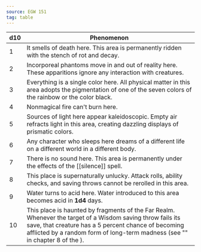 ```yaml
---
source: EGW 151
tag: table
---
```


|d10|Phenomenon|
|----|------------|
|1|It smells of death here. This area is permanently ridden with the stench of rot and decay.|
|2|Incorporeal phantoms move in and out of reality here. These apparitions ignore any interaction with creatures.|
|3|Everything is a single color here. All physical matter in this area adopts the pigmentation of one of the seven colors of the rainbow or the color black.|
|4|Nonmagical fire can't burn here.|
|5|Sources of light here appear kaleidoscopic. Empty air refracts light in this area, creating dazzling displays of prismatic colors.|
|6|Any character who sleeps here dreams of a different life on a different world in a different body.|
|7|There is no sound here. This area is permanently under the effects of the [[silence]] spell.|
|8|This place is supernaturally unlucky. Attack rolls, ability checks, and saving throws cannot be rerolled in this area.|
|9|Water turns to acid here. Water introduced to this area becomes acid in **1d4** days.|
|10|This place is haunted by fragments of the Far Realm. Whenever the target of a Wisdom saving throw fails its save, that creature has a 5 percent chance of becoming afflicted by a random form of long-term madness (see "" in chapter 8 of the ).|
